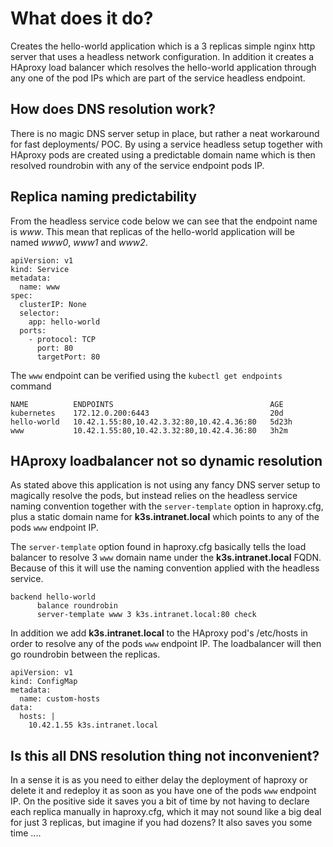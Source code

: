 # What does it do?
Creates the hello-world application which is a 3 replicas simple nginx http server that uses a headless network configuration. 
In addition it creates a HAproxy load balancer which resolves the hello-world application through any one of the pod IPs which are part of the service headless endpoint.

## How does DNS resolution work?
There is no magic DNS server setup in place, but rather a neat workaround for fast deployments/ POC.
By using a service headless setup together with HAproxy pods are created using a predictable domain name which is then resolved roundrobin with any of the service endpoint pods IP.

## Replica naming predictability
From the headless service code below we can see that the endpoint name is *www*. 
This mean that replicas of the hello-world application will be named *www0*, *www1* and *www2*.
```
apiVersion: v1
kind: Service
metadata:
  name: www 
spec:
  clusterIP: None
  selector:
    app: hello-world
  ports:
    - protocol: TCP
      port: 80
      targetPort: 80
```
The `www` endpoint can be verified using the `kubectl get endpoints` command
```
NAME          ENDPOINTS                                   AGE
kubernetes    172.12.0.200:6443                           20d
hello-world   10.42.1.55:80,10.42.3.32:80,10.42.4.36:80   5d23h
www           10.42.1.55:80,10.42.3.32:80,10.42.4.36:80   3h2m
```
## HAproxy loadbalancer not so dynamic resolution
As stated above this application is not using any fancy DNS server setup to magically resolve the pods, but instead relies on the headless service naming convention together with the `server-template` option in haproxy.cfg, plus a static domain name for **k3s.intranet.local** which points to any of the pods `www` endpoint IP.

The `server-template` option found in haproxy.cfg basically tells the load balancer to resolve 3 `www` domain name under the **k3s.intranet.local**  FQDN.
Because of this it will use the naming convention applied with the headless service. 
``` 
backend hello-world
      balance roundrobin
      server-template www 3 k3s.intranet.local:80 check
```

In addition we add **k3s.intranet.local** to the HAproxy pod's /etc/hosts in order to resolve any of the pods `www` endpoint IP. The loadbalancer will then go roundrobin between the replicas.
```
apiVersion: v1
kind: ConfigMap
metadata:
  name: custom-hosts
data:
  hosts: |
    10.42.1.55 k3s.intranet.local
```

## Is this all DNS resolution thing not inconvenient?
In a sense it is as you need to either delay the deployment of haproxy or delete it and redeploy it as soon as you have one of the pods `www` endpoint IP.
On the positive side it saves you a bit of time by not having to declare each replica manually in haproxy.cfg, which it may not sound like a big deal for just 3 replicas, but imagine if you had dozens? It also saves you some time ....
